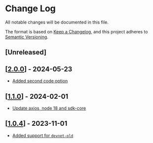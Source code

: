 # Change Log

All notable changes will be documented in this file.

The format is based on [Keep a Changelog](https://keepachangelog.com/en/1.0.0/),
and this project adheres to [Semantic Versioning](https://semver.org/spec/v2.0.0.html).

## [Unreleased]

## [[2.0.0](https://github.com/multiversx/mx-sdk-js-guardians-provider/pull/12)] - 2024-05-23
- [Added second code option](https://github.com/multiversx/mx-sdk-js-guardians-provider/pull/12)

## [[1.1.0](https://github.com/multiversx/mx-sdk-js-guardians-provider/pull/10)] - 2024-02-01
- [Update axios, node 18 and sdk-core](https://github.com/multiversx/mx-sdk-js-guardians-provider/pull/9)

## [[1.0.4](https://github.com/multiversx/mx-sdk-js-guardians-provider/pull/8)] - 2023-11-01
- [Added support for `devnet-old`](https://github.com/multiversx/mx-sdk-js-guardians-provider/pull/7)